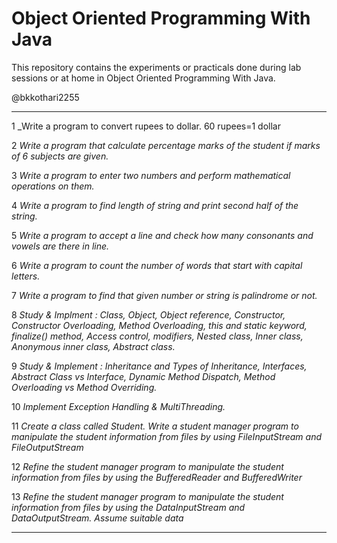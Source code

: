 # Object Oriented Programming With Java

This repository contains the experiments or practicals done during lab sessions or at home in Object Oriented Programming With Java.

@bkkothari2255

---

1	_Write a program to convert rupees to dollar. 60 rupees=1 dollar

2	_Write a program that calculate percentage marks of the student if marks of 6 subjects are given._

3	_Write a program to enter two numbers and perform mathematical operations on them._

4	_Write a program to find length of string and print second half of the string._

5	_Write a program to accept a line and check how many consonants and vowels are there in line._

6	_Write a program to count the number of words that start with capital letters._

7	_Write a program to find that given number or string is palindrome or not._

8	_Study & Implment : Class, Object, Object reference, Constructor, Constructor Overloading, Method Overloading, this and static keyword, finalize() method, Access control, modifiers, Nested class, Inner class, Anonymous inner class, Abstract class._

9	_Study & Implement : Inheritance and Types of Inheritance, Interfaces, Abstract Class vs Interface, Dynamic Method Dispatch, Method Overloading vs Method Overriding._

10	_Implement Exception Handling & MultiThreading._

11	_Create a class called Student. Write a student manager program to manipulate the student information from files by using FileInputStream and FileOutputStream_

12	_Refine the student manager program to manipulate the student information from files by using the BufferedReader and BufferedWriter_

13	_Refine the student manager program to manipulate the student information from files by using the DataInputStream and DataOutputStream. Assume suitable data_

---
